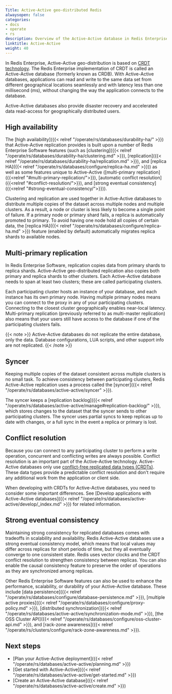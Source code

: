 ```yaml
---
Title: Active-Active geo-distributed Redis
alwaysopen: false
categories:
- docs
- operate
- rs
description: Overview of the Active-Active database in Redis Enterprise Software
linktitle: Active-Active
weight: 40
---
```

In Redis Enterprise, Active-Active geo-distribution is based on [CRDT technology](https://en.wikipedia.org/wiki/Conflict-free_replicated_data_type).
The Redis Enterprise implementation of CRDT is called an Active-Active database (formerly known as CRDB).
With Active-Active databases, applications can read and write to the same data set from different geographical locations seamlessly and with latency less than one millisecond (ms),
without changing the way the application connects to the database.

Active-Active databases also provide disaster recovery and accelerated data read-access for geographically distributed users.


## High availability

The [high availability]({{< relref "/operate/rs/databases/durability-ha/" >}}) that Active-Active replication provides is built upon a number of Redis Enterprise Software features (such as [clustering]({{< relref "/operate/rs/databases/durability-ha/clustering.md" >}}), [replication]({{< relref "/operate/rs/databases/durability-ha/replication.md" >}}), and [replica HA]({{< relref "/operate/rs/databases/configure/replica-ha.md" >}})) as well as some features unique to Active-Active ([multi-primary replication]({{<relref "#multi-primary-replication/">}}), [automatic conflict resolution]({{<relref "#conflict-resolution/">}}), and [strong eventual consistency]({{<relref "#strong-eventual-consistency/">}})).

Clustering and replication are used together in Active-Active databases to distribute multiple copies of the dataset across multiple nodes and multiple clusters. As a result, a node or cluster is less likely to become a single point of failure. If a primary node or primary shard fails, a replica is automatically promoted to primary. To avoid having one node hold all copies of certain data, the [replica HA]({{< relref "/operate/rs/databases/configure/replica-ha.md" >}}) feature (enabled by default) automatically migrates replica shards to available nodes.

## Multi-primary replication

In Redis Enterprise Software, replication copies data from primary shards to replica shards. Active-Active geo-distributed replication also copies both primary and replica shards to other clusters. Each Active-Active database needs to span at least two clusters; these are called participating clusters.

Each participating cluster hosts an instance of your database, and each instance has its own primary node. Having multiple primary nodes means you can connect to the proxy in any of your participating clusters. Connecting to the closest cluster geographically enables near-local latency. Multi-primary replication (previously referred to as multi-master replication) also means that your users still have access to the database if one of the participating clusters fails.

{{< note >}}
Active-Active databases do not replicate the entire database, only the data.
Database configurations, LUA scripts, and other support info are not replicated.
{{< /note >}}

## Syncer

Keeping multiple copies of the dataset consistent across multiple clusters is no small task. To achieve consistency between participating clusters, Redis Active-Active replication uses a process called the [syncer]({{< relref "/operate/rs/databases/active-active/syncer" >}}). 

The syncer keeps a [replication backlog]({{< relref "/operate/rs/databases/active-active/manage#replication-backlog/" >}}), which stores changes to the dataset that the syncer sends to other participating clusters. The syncer uses partial syncs to keep replicas up to date with changes, or a full sync in the event a replica or primary is lost.

## Conflict resolution

Because you can connect to any participating cluster to perform a write operation, concurrent and conflicting writes are always possible. Conflict resolution is an important part of the Active-Active technology. Active-Active databases only use [conflict-free replicated data types (CRDTs)](https://en.wikipedia.org/wiki/Conflict-free_replicated_data_type). These data types provide a predictable conflict resolution and don't require any additional work from the application or client side.

When developing with CRDTs for Active-Active databases, you need to consider some important differences. See [Develop applications with Active-Active databases]({{< relref "/operate/rs/databases/active-active/develop/_index.md" >}}) for related information.


## Strong eventual consistency

Maintaining strong consistency for replicated databases comes with tradeoffs in scalability and availability. Redis Active-Active databases use a strong eventual consistency model, which means that local values may differ across replicas for short periods of time, but they all eventually converge to one consistent state. Redis uses vector clocks and the CRDT conflict resolution to strengthen consistency between replicas. You can also enable the causal consistency feature to preserve the order of operations as they are synchronized among replicas.

Other Redis Enterprise Software features can also be used to enhance the performance, scalability, or durability of your Active-Active database. These include [data persistence]({{< relref "/operate/rs/databases/configure/database-persistence.md" >}}), [multiple active proxies]({{< relref "/operate/rs/databases/configure/proxy-policy.md" >}}), [distributed synchronization]({{< relref "/operate/rs/databases/active-active/synchronization-mode.md" >}}), [the OSS Cluster API]({{< relref "/operate/rs/databases/configure/oss-cluster-api.md" >}}), and [rack-zone awareness]({{< relref "/operate/rs/clusters/configure/rack-zone-awareness.md" >}}).

## Next steps

- [Plan your Active-Active deployment]({{< relref "/operate/rs/databases/active-active/planning.md" >}})
- [Get started with Active-Active]({{< relref "/operate/rs/databases/active-active/get-started.md" >}})
- [Create an Active-Active database]({{< relref "/operate/rs/databases/active-active/create.md" >}})